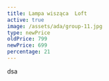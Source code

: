 ```yaml
---
title: Lampa wisząca  Loft
active: true
image: /assets/ada/group-11.jpg
type: newPrice
oldPrice: 799
newPrice: 699
percentage: 21
---
```

dsa
